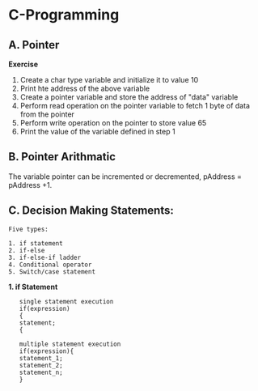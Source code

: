 # C-Programming
 
 ## A. Pointer
 
 **Exercise**
 
 1. Create a char type variable and initialize it to value 10
 2. Print hte address of the above variable
 3. Create a pointer variable and store the address of "data" variable
 4. Perform read operation on the pointer variable to fetch 1 byte of data from the pointer
 5. Perform write operation on the pointer to store value 65
 6. Print the value of the variable defined in step 1

 ## B. Pointer Arithmatic
 
 The variable pointer can be incremented or decremented, pAddress = pAddress +1.
 
 ## C. Decision Making Statements:
    Five types:
    
    1. if statement
    2. if-else
    3. if-else-if ladder
    4. Conditional operator
    5. Switch/case statement
    
   **1. if Statement** 
   
       single statement execution 
       if(expression)
       {
       statement;
       {
       
       multiple statement execution
       if(expression){
       statement_1;
       statement_2;
       statement_n;
       }
